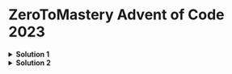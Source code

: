 # ZeroToMastery Advent of Code 2023

<details>
    <summary>
        <b>Solution 1</b>
    </summary>
<br />
        <a href="">File</a>
            <pre>
            </pre>
</details>

<details>
    <summary>
        <b>Solution 2</b>
    </summary>
<br />
        <a href="">File</a>
            <pre>
            </pre>
</details>